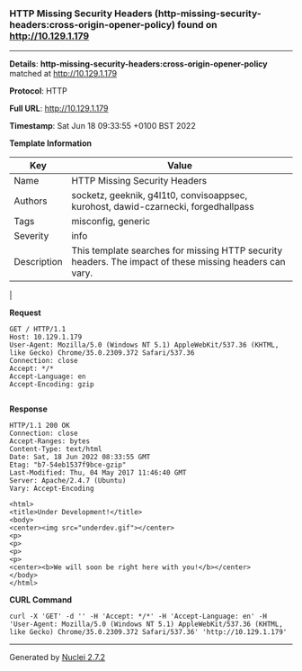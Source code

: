 ### HTTP Missing Security Headers (http-missing-security-headers:cross-origin-opener-policy) found on http://10.129.1.179
---
**Details**: **http-missing-security-headers:cross-origin-opener-policy**  matched at http://10.129.1.179

**Protocol**: HTTP

**Full URL**: http://10.129.1.179

**Timestamp**: Sat Jun 18 09:33:55 +0100 BST 2022

**Template Information**

| Key | Value |
|---|---|
| Name | HTTP Missing Security Headers |
| Authors | socketz, geeknik, g4l1t0, convisoappsec, kurohost, dawid-czarnecki, forgedhallpass |
| Tags | misconfig, generic |
| Severity | info |
| Description | This template searches for missing HTTP security headers. The impact of these missing headers can vary.
 |

**Request**
```http
GET / HTTP/1.1
Host: 10.129.1.179
User-Agent: Mozilla/5.0 (Windows NT 5.1) AppleWebKit/537.36 (KHTML, like Gecko) Chrome/35.0.2309.372 Safari/537.36
Connection: close
Accept: */*
Accept-Language: en
Accept-Encoding: gzip


```

**Response**
```http
HTTP/1.1 200 OK
Connection: close
Accept-Ranges: bytes
Content-Type: text/html
Date: Sat, 18 Jun 2022 08:33:55 GMT
Etag: "b7-54eb1537f9bce-gzip"
Last-Modified: Thu, 04 May 2017 11:46:40 GMT
Server: Apache/2.4.7 (Ubuntu)
Vary: Accept-Encoding

<html>
<title>Under Development!</title>
<body>
<center><img src="underdev.gif"></center>
<p>
<p>
<p>
<p>
<center><b>We will soon be right here with you!</b></center>
</body>
</html>

```


**CURL Command**
```
curl -X 'GET' -d '' -H 'Accept: */*' -H 'Accept-Language: en' -H 'User-Agent: Mozilla/5.0 (Windows NT 5.1) AppleWebKit/537.36 (KHTML, like Gecko) Chrome/35.0.2309.372 Safari/537.36' 'http://10.129.1.179'
```
---
Generated by [Nuclei 2.7.2](https://github.com/projectdiscovery/nuclei)